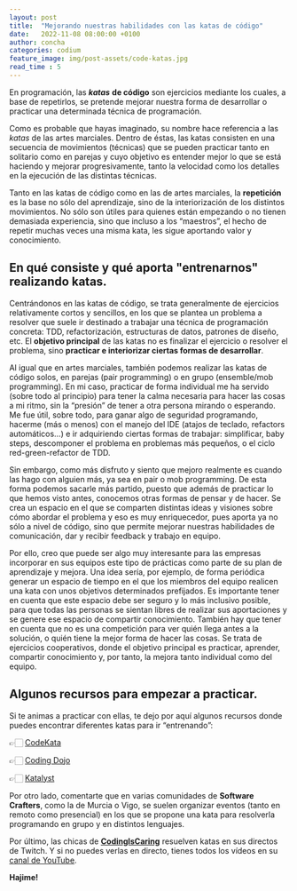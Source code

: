 ```yaml
---
layout: post
title:  "Mejorando nuestras habilidades con las katas de código"
date:   2022-11-08 08:00:00 +0100
author: concha
categories: codium
feature_image: img/post-assets/code-katas.jpg
read_time : 5
---
```


En programación, las ***katas*** **de código** son ejercicios mediante los cuales, a base de repetirlos, se pretende mejorar nuestra forma de desarrollar o practicar una determinada técnica de programación.

Como es probable que hayas imaginado, su nombre hace referencia a las *katas* de las artes marciales. Dentro de éstas, las katas consisten en una secuencia de movimientos (técnicas) que se pueden practicar tanto en solitario como en parejas y cuyo objetivo es entender mejor lo que se está haciendo y mejorar progresivamente, tanto la velocidad como los detalles en la ejecución de las distintas técnicas.

Tanto en las katas de código como en las de artes marciales, la **repetición** es la base no sólo del aprendizaje, sino de la interiorización de los distintos movimientos. No sólo son útiles para quienes están empezando o no tienen demasiada experiencia, sino que incluso a los “maestros”, el hecho de repetir muchas veces una misma kata, les sigue aportando valor y conocimiento.

## En qué consiste y qué aporta "entrenarnos" realizando katas.
Centrándonos en las katas de código, se trata generalmente de ejercicios relativamente cortos y sencillos, en los que se plantea un problema a resolver que suele ir destinado a trabajar una técnica de programación concreta: TDD, refactorización, estructuras de datos, patrones de diseño, etc. El **objetivo principal** de las katas no es finalizar el ejercicio o resolver el problema, sino **practicar e interiorizar ciertas formas de desarrollar**.

Al igual que en artes marciales, también podemos realizar las katas de código solos, en parejas (pair programming) o en grupo (ensemble/mob programming). En mi caso, practicar de forma individual me ha servido (sobre todo al principio) para tener la calma necesaria para hacer las cosas a mi ritmo, sin la “presión” de tener a otra persona mirando o esperando. Me fue útil, sobre todo, para ganar algo de seguridad programando, hacerme (más o menos) con el manejo del IDE (atajos de teclado, refactors automáticos…) e ir adquiriendo ciertas formas de trabajar: simplificar, baby steps, descomponer el problema en problemas más pequeños, o el ciclo red-green-refactor de TDD.

Sin embargo, como más disfruto y siento que mejoro realmente es cuando las hago con alguien más, ya sea en pair o mob programming. De esta forma podemos sacarle más partido, puesto que además de practicar lo que hemos visto antes, conocemos otras formas de pensar y de hacer. Se crea un espacio en el que se comparten distintas ideas y visiones sobre cómo abordar el problema y eso es muy enriquecedor, pues aporta ya no sólo a nivel de código, sino que permite mejorar nuestras habilidades de comunicación, dar y recibir feedback y trabajo en equipo.

Por ello, creo que puede ser algo muy interesante para las empresas incorporar en sus equipos este tipo de prácticas como parte de su plan de aprendizaje y mejora. Una idea sería, por ejemplo, de forma periódica generar un espacio de tiempo en el que los miembros del equipo realicen una kata con unos objetivos determinados prefijados. Es importante tener en cuenta que este espacio debe ser seguro y lo más inclusivo posible, para que todas las personas se sientan libres de realizar sus aportaciones y se genere ese espacio de compartir conocimiento. También hay que tener en cuenta que no es una competición para ver quién llega antes a la solución, o quién tiene la mejor forma de hacer las cosas. Se trata de ejercicios cooperativos, donde el objetivo principal es practicar, aprender, compartir conocimiento y, por tanto, la mejora tanto individual como del equipo.

## Algunos recursos para empezar a practicar.
Si te animas a practicar con ellas, te dejo por aquí algunos recursos donde puedes encontrar diferentes katas para ir “entrenando”:


👉🏻 [CodeKata](http://codekata.com/)

👉🏻 [Coding Dojo](https://codingdojo.org/)

👉🏻 [Katalyst](https://www.codurance.com/katalyst)

Por otro lado, comentarte que en varias comunidades de **Software Crafters**, como la de Murcia o Vigo, se suelen organizar eventos (tanto en remoto como presencial) en los que se propone una kata para resolverla programando en grupo y en distintos lenguajes.

Por último, las chicas de [**CodingIsCaring**](https://www.twitch.tv/codingiscaring) resuelven katas en sus directos de Twitch. Y si no puedes verlas en directo, tienes todos los vídeos en su [canal de YouTube](https://www.youtube.com/channel/UCWpFtDUVvti2NhnFW-j2w8w/featured).

**Hajime!**

